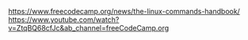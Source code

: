 
https://www.freecodecamp.org/news/the-linux-commands-handbook/
https://www.youtube.com/watch?v=ZtqBQ68cfJc&ab_channel=freeCodeCamp.org
